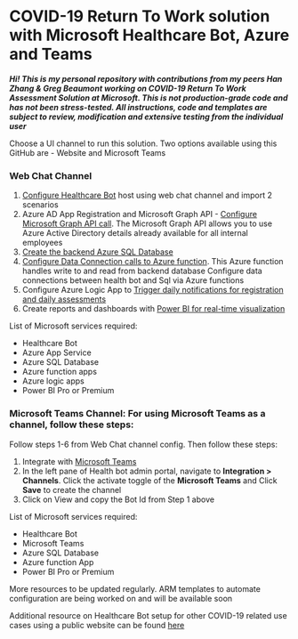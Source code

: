 # COVID-19 Return To Work solution with Microsoft Healthcare Bot, Azure and Teams

***Hi! This is my personal repository with contributions from my peers Han Zhang & Greg Beaumont working on _*COVID-19 Return To Work Assessment Solution*_ at Microsoft. This is not production-grade code and has not been stress-tested. All instructions, code and templates are subject to review, modification and extensive testing from the individual user***

Choose a UI channel to run this solution. Two options available using this GitHub are - Website and Microsoft Teams

### Web Chat Channel 

1. [Configure Healthcare Bot](https://github.com/nikitapitliya006/ReturnToWork/blob/master/Configure-HealthcareBot.md) host using web chat channel and import 2 scenarios
2. Azure AD App Registration and Microsoft Graph API - [Configure Microsoft Graph API call](https://github.com/nikitapitliya006/COVID19-ReturnToWork/blob/master/Call-MicrosoftGraph.md). The Microsoft Graph API allows you to use Azure Active Directory details already available for all internal employees
3. [Create the backend Azure SQL Database](https://github.com/nikitapitliya006/COVID19-ReturnToWork/blob/master/Create-AzureSQLDatabase.md)
4. [Configure Data Connection calls to Azure function](https://github.com/nikitapitliya006/COVID19-ReturnToWork/blob/master/Call-AzureFunction.md). This Azure function handles write to and read from backend database Configure data connections between health bot and Sql via Azure functions
5. Configure Azure Logic App to [Trigger daily notifications for registration and daily assessments](https://github.com/nikitapitliya006/COVID19-ReturnToWork/blob/master/Send-Notifications-LogicApps.md)
6. Create reports and dashboards with [Power BI for real-time visualization](https://github.com/nikitapitliya006/COVID19-ReturnToWork/blob/master/Visualize-PowerBI.md)

List of Microsoft services required:
* Healthcare Bot
* Azure App Service
* Azure SQL Database
* Azure function apps
* Azure logic apps
* Power BI Pro or Premium


### Microsoft Teams Channel: For using Microsoft Teams as a channel, follow these steps:
Follow steps 1-6 from Web Chat channel config. Then follow these steps:
1. Integrate with [Microsoft Teams](https://github.com/nikitapitliya006/COVID19-ReturnToWork/blob/master/Integrate-MicrosoftTeams.md)
2. In the left pane of Health bot admin portal, navigate to **Integration > Channels**. Click the activate toggle of the **Microsoft Teams** and Click **Save** to create the channel
3. Click on View and copy the Bot Id from Step 1 above

List of Microsoft services required:
* Healthcare Bot
* Microsoft Teams
* Azure SQL Database
* Azure function App
* Power BI Pro or Premium

More resources to be updated regularly. ARM templates to automate configuration are being worked on and will be available soon

Additional resource on Healthcare Bot setup for other COVID-19 related use cases using a public website can be found [here](https://techcommunity.microsoft.com/t5/healthcare-and-life-sciences/updated-on-4-2-2020-quick-start-setting-up-your-covid-19/ba-p/1230537)